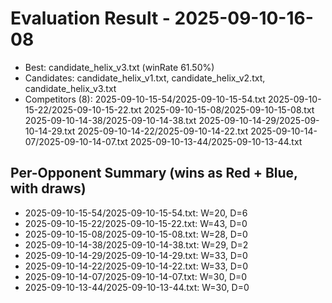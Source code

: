 # Evaluation Result - 2025-09-10-16-08

- Best: candidate_helix_v3.txt (winRate 61.50%)
- Candidates: candidate_helix_v1.txt, candidate_helix_v2.txt, candidate_helix_v3.txt
- Competitors (8):
  2025-09-10-15-54/2025-09-10-15-54.txt
  2025-09-10-15-22/2025-09-10-15-22.txt
  2025-09-10-15-08/2025-09-10-15-08.txt
  2025-09-10-14-38/2025-09-10-14-38.txt
  2025-09-10-14-29/2025-09-10-14-29.txt
  2025-09-10-14-22/2025-09-10-14-22.txt
  2025-09-10-14-07/2025-09-10-14-07.txt
  2025-09-10-13-44/2025-09-10-13-44.txt

## Per-Opponent Summary (wins as Red + Blue, with draws)
- 2025-09-10-15-54/2025-09-10-15-54.txt: W=20, D=6
- 2025-09-10-15-22/2025-09-10-15-22.txt: W=43, D=0
- 2025-09-10-15-08/2025-09-10-15-08.txt: W=28, D=0
- 2025-09-10-14-38/2025-09-10-14-38.txt: W=29, D=2
- 2025-09-10-14-29/2025-09-10-14-29.txt: W=33, D=0
- 2025-09-10-14-22/2025-09-10-14-22.txt: W=33, D=0
- 2025-09-10-14-07/2025-09-10-14-07.txt: W=30, D=0
- 2025-09-10-13-44/2025-09-10-13-44.txt: W=30, D=0
